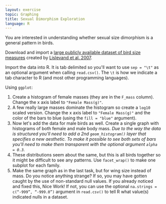 ```yaml
---
layout: exercise
topic: Graphing
title: Sexual Dimorphism Exploration
language: R
---
```


You are interested in understanding whether sexual size dimorphism is a general
pattern in birds.

Download and import a
[large publicly available dataset of bird size measures](http://www.esapubs.org/archive/ecol/E088/096/avian_ssd_jan07.txt)
created by [Lislevand et al. 2007](https://doi.org/10.1890/06-2054).

Import the data into R. It is tab delimited so you'll want to use `sep = "\t"`
as an optional argument when calling `read.csv()`. The `\t` is how we indicate a
tab character to R (and most other programming languages).

Using `ggplot`:

1. Create a histogram of female masses (they are in the `F_mass` column). Change
   the x axis label to `"Female Mass(g)"`.
2. A few really large masses dominate the histogram so create a `log10` scaled
   version. Change the x axis label to `"Female Mass(g)"` and the color of the
   bars to blue (using the `fill = "blue"` argument).
3. Now let's add the data for male birds as well. Create a single graph with
   histograms of both female and male body mass. *Due to the way the data is
   structured you'll need to add a 2nd `geom_histogram()` layer that specifies a
   new aesthetic. To make it possible to see both sets of bars you'll need
   to make them transparent with the optional argument `alpha = 0.3`.*
4. These distributions seem about the same, but this is all birds together so it
   might be difficult to see any patterns. Use `facet_wrap()` to make one
   subplot for each family.
5. Make the same graph as in the last task, but for wing size instead of
   mass. Do you notice anything strange? If so, you may have gotten caught by
   the use of non-standard null values. If you already noticed and fixed this,
   Nice Work! If not, you can use the optional `na.strings = c(“-999”, “-999.0”)`
   argument in `read.csv()` to tell R what value(s) indicated nulls in a
   dataset.
